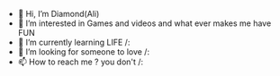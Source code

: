 - 👋 Hi, I’m Diamond(Ali)
- 👀 I’m interested in Games and videos and what ever makes me have FUN
- 🌱 I’m currently learning LIFE /:
- 💞️ I’m looking for someone to love /:
- 📫 How to reach me ? you don't /:

